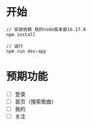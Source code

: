 # 开始

```
// 安装依赖 我的node版本是16.17.0
npm install

// 运行
npm run dev:app
```

# 预期功能

* [ ]  登录
* [ ]  首页（搜索歌曲）
* [ ]  我的
* [ ]  关注
